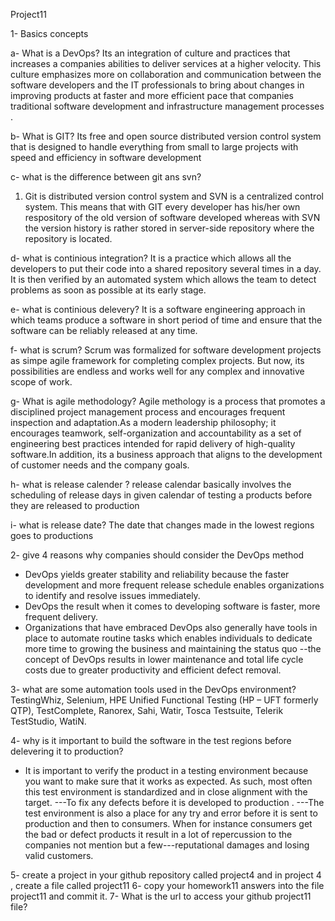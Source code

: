 Project11


1- Basics concepts

a- What is a DevOps? Its an integration of culture and practices that increases a companies abilities to deliver services at a higher velocity. This culture emphasizes more on collaboration and communication between the software developers and the IT professionals to bring about changes in improving products at faster and more efficient pace that companies traditional software development and infrastructure management processes . 

b- What is GIT? Its free and open source distributed version control system that is designed to handle everything from small to large projects with speed and efficiency in software development 

c- what is the difference between git ans svn?
1. Git is distributed version control system and SVN is a centralized control system. This means that with GIT every developer has his/her own respository of the old version of software developed whereas with SVN the version history is rather stored in server-side repository where the repository is located. 

d- what is continious integration? It is a practice which allows all the developers to put their code into a shared repository several times in a day. It is then verified by an automated system which allows the team to detect problems as soon as possible at its early stage. 

e- what is continious delevery? It is a software engineering approach in which teams produce a software in short period of time and ensure that the software can be reliably released at any time.

f- what is scrum? Scrum was formalized for software development projects as simpe agile framework for completing complex projects. But now, its possibilities are endless and works well for any complex and innovative scope of work. 
 
g- What is agile methodology? Agile methology is a process that promotes a disciplined project management process and encourages frequent inspection and adaptation.As a modern leadership philosophy; it encourages teamwork, self-organization and accountability as a set of engineering best practices intended for rapid delivery of high-quality software.In addition, its a business approach that aligns to the development of customer needs and the company goals.

h- what is release calender ? release calendar basically involves the scheduling of release days in given calendar of testing a products before they are released to production 

i- what is release date? The date that changes made in the lowest regions goes to productions

2- give 4 reasons why companies should consider the DevOps method
-  DevOps yields greater stability and reliability because the faster development and more frequent release schedule enables organizations to identify and resolve issues immediately.
-  DevOps the result when it comes to developing software is faster, more frequent delivery.
-  Organizations that have embraced DevOps also generally have tools in place to automate routine tasks which enables individuals to dedicate more time to growing the business and maintaining the status quo 
--the concept of DevOps results in lower maintenance and total life cycle costs due to greater productivity and efficient defect removal.

3- what are some automation tools used in the DevOps environment?
TestingWhiz, Selenium, HPE Unified Functional Testing (HP – UFT formerly QTP), TestComplete, Ranorex, Sahi, Watir, Tosca Testsuite, Telerik TestStudio, WatiN.

4- why is it important to build the software in the test regions before delevering it to production?
- It is important to verify the product in a testing environment because you want to make sure that it works as expected. As such, most often this test environment is standardized and in close alignment with the target.
---To fix any defects before it is developed to production .
---The test environment is also a place for any try and error before it is sent to production and then to consumers. When for instance consumers get the bad or defect products it result in a lot of repercussion to the companies not mention but a few---reputational damages and losing valid customers.

5- create a project in your github repository called project4 and in project 4 , create a file called project11
6- copy your homework11 answers into the file project11 and commit it.
7- What is the url to access your github project11 file?

